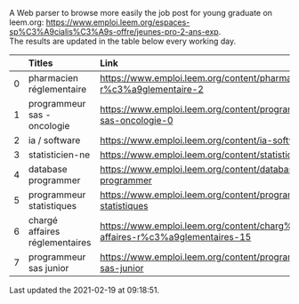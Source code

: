 A Web parser to browse more easily the job post for young graduate on leem.org: https://www.emploi.leem.org/espaces-sp%C3%A9cialis%C3%A9s-offre/jeunes-pro-2-ans-exp.  
The results are updated in the table below every working day.  


|    | Titles                         | Link                                                                            |   Department |   Consulted |
|---:|:-------------------------------|:--------------------------------------------------------------------------------|-------------:|------------:|
|  0 | pharmacien réglementaire       | https://www.emploi.leem.org/content/pharmacien-r%c3%a9glementaire-2             |           75 |        1087 |
|  1 | programmeur sas - oncologie    | https://www.emploi.leem.org/content/programmeur-sas-oncologie-0                 |           75 |         961 |
|  2 | ia / software                  | https://www.emploi.leem.org/content/ia-software                                 |           75 |        1132 |
|  3 | statisticien-ne                | https://www.emploi.leem.org/content/statisticien-ne                             |           75 |          86 |
|  4 | database programmer            | https://www.emploi.leem.org/content/database-programmer                         |           92 |        2549 |
|  5 | programmeur statistiques       | https://www.emploi.leem.org/content/programmeur-statistiques                    |           92 |        2917 |
|  6 | chargé affaires réglementaires | https://www.emploi.leem.org/content/charg%c3%a9-affaires-r%c3%a9glementaires-15 |           75 |         228 |
|  7 | programmeur sas junior         | https://www.emploi.leem.org/content/programmeur-sas-junior                      |           75 |         152 |
  
Last updated the 2021-02-19 at 09:18:51.
